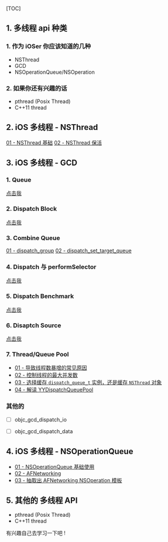[TOC]



## 1. 多线程 api 种类

### 1. 作为 iOSer 你应该知道的几种

- NSThread
- GCD
- NSOperationQueue/NSOperation

### 2. 如果你还有兴趣的话

- pthread (Posix Thread)
- C++11 thread



## 2. iOS 多线程 - NSThread

[01 - NSThread 基础](02-nsthread/01/README.md)
[02 - NSThread 保活](02-nsthread/02/README.md)



## 3. iOS 多线程 - GCD

### 1. Queue

[点击我](03-gcd/01/README.md)

### 2. Dispatch Block

[点击我](03-gcd/02/README.md)

### 3. Combine Queue

[01 - dispatch_group](03-gcd/03/01/README.md)
[02 - dispatch_set_target_queue](03-gcd/03/02/README.md)

### 4. Dispatch 与 performSelector

[点击我](03-gcd/04/README.md)

### 5. Dispatch Benchmark

[点击我](03-gcd/05/README.md)

### 6. Disaptch Source

[点击我](03-gcd/06/README.md)

### 7. Thread/Queue Pool

- [01 - 导致线程数暴增的常见原因](03-gcd/07/01/README.md)
- [02 - 控制线程的最大并发数](03-gcd/07/02/README.md)
- [03 - 选择缓存 `dispatch_queue_t` 实例，还是缓存 `NSThread` 对象](03-gcd/07/03/README.md)
- [04 - 解读 YYDispatchQueuePool](03-gcd/07/04/README.md)

### 其他的

- [ ] objc_gcd_dispatch_io
- [ ] objc_gcd_dispatch_data



## 4. iOS 多线程 - NSOperationQueue

- [01 - NSOperationQueue 基础使用](04-operation_queue/01/README.md)
- [02 - AFNetworking](04-operation_queue/02/README.md)
- [03 - 抽取出 AFNetworking NSOperation 模板](04-operation_queue/03/README.md)



## 5. 其他的 多线程 API

- pthread (Posix Thread)
- C++11 thread

有兴趣自己去学习一下吧 !






